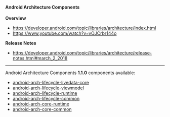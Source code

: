 #### Android Architecture Components

**Overview**
- https://developer.android.com/topic/libraries/architecture/index.html<br/>
- https://www.youtube.com/watch?v=vOJCrbr144o

**Release Notes**
- https://developer.android.com/topic/libraries/architecture/release-notes.html#march_2_2018

---

Android Architecture Components **1.1.0** components available:
- [android-arch-lifecycle-livedata-core](https://github.com/dandar3/android-arch-lifecycle-livedata-core/tree/1.1.0)<br/>
- [android-arch-lifecycle-viewmodel](https://github.com/dandar3/android-arch-lifecycle-livedata-viewmodel/tree/1.1.0)<br/>
- [android-arch-lifecycle-runtime](https://github.com/dandar3/android-arch-lifecycle-runtime/tree/1.1.0)<br/>
- [android-arch-lifecycle-common](https://github.com/dandar3/android-arch-lifecycle-common/tree/1.1.0)
- [android-arch-core-runtime](https://github.com/dandar3/android-arch-core-runtime/tree/1.1.0)<br/>
- [android-arch-core-common](https://github.com/dandar3/android-arch-core-common/tree/1.1.0)
